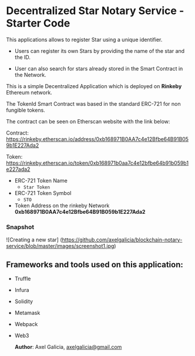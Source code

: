 # Decentralized Star Notary Service - Starter Code

This applications allows to register Star using a unique identifier.

- Users can register its own Stars by providing the name of the star and the ID.

- User can also search for stars already stored in the Smart Contract in the Network.

This is a simple Decentralized Application which is deployed on **Rinkeby** Ethereum network.

The TokenId Smart Contract was based in the standard ERC-721 for non fungible tokens.

The contract can be seen on Etherscan website with the link below:

Contract:
https://rinkeby.etherscan.io/address/0xb168971B0AA7c4e12Bfbe64B91B059b1E227Ada2

Token:
https://rinkeby.etherscan.io/token/0xb168971b0aa7c4e12bfbe64b91b059b1e227ada2



- ERC-721 Token Name
    - ```Star Token```
- ERC-721 Token Symbol
    - ```STO```
- Token Address on the rinkeby Network
     **0xb168971B0AA7c4e12Bfbe64B91B059b1E227Ada2**


### Snapshot

![Creating a new star]
(https://github.com/axelgalicia/blockchain-notary-service/blob/master/images/screenshot1.jpg)

## Frameworks and tools used on this application:
    
- Truffle
- Infura
- Solidity
- Metamask
- Webpack
- Web3


    **Author**: Axel Galicia, axelgalicia@gmail.com